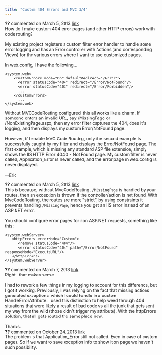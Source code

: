 ```yaml
---
title: "Custom 404 Errors and MVC 3/4"
---
```

<div id="post1010765" class="discussion-comment op">
   <div class="discussion-header"><b>??</b> commented on 
      <time datetime="2013-03-05T10:58:43.573-08:00" title="2013-03-05T10:58:43.573-08:00">March 5, 2013</time> <a href="#1010765" class="post-link">link</a></div>
   <div class="discussion-message">How do I make custom 404 error pages (and other HTTP errors) work with code routing?<br />
<br />
My existing project registers a custom filter error handler to handle some error logging and has an Error controller with Actions (and corresponding Views) for the various errors where I want to use customized pages. <br />
<br />
In web.config, I have the following...<br />
<pre><code>&lt;system.web&gt;
    &lt;customErrors mode=&quot;On&quot; defaultRedirect=&quot;/Error&quot;&gt;
      &lt;error statusCode=&quot;404&quot; redirect=&quot;/Error/NotFound&quot;/&gt;
      &lt;error statusCode=&quot;403&quot; redirect=&quot;/Error/Forbidden&quot;/&gt;
      ...
    &lt;/customErrors&gt;
      ...
&lt;/system.web&gt;</code></pre>

Without MVCCodeRouting configured, this all works like a charm. If someone enters an invalid URL, say /MissingPage or /NonExistingPage.aspx,  then my error filter captures the 404, does it's logging, and then displays my custom  Error/NotFound page.<br />
<br />
However, if I enable MVC Code Routing, only the second example is successfully caught by my filter and displays the Error/NotFound page. The first example, which is missing any standard ASP file extension, simply shows the IIS HTTP Error 404.0 - Not Found page. My custom filter is never called, Application_Error is never called, and  the error page in web.config is never displayed.<br />
<br />
--Eric<br />
</div>
</div>
<div id="post1010778" class="discussion-comment marked-as-answer">
   <div class="discussion-header"><b>??</b> commented on 
      <time datetime="2013-03-05T11:11:00.553-08:00" title="2013-03-05T11:11:00.553-08:00">March 5, 2013</time> <a href="#1010778" class="post-link">link</a></div>
   <div class="discussion-message">This is because, without MvcCodeRouting, <code>/MissingPage</code> is handled by your routes, then an exception is thrown if the controller/action is not found. With MvcCodeRouting, the routes are more &quot;strict&quot;, by using constraints it prevents handling <code>/MissingPage</code>, hence you get an IIS error instead of an ASP.NET error.<br />
<br />
You should configure error pages for non ASP.NET requests, something like this:<br />
<pre><code>&lt;system.webServer&gt;
   &lt;httpErrors errorMode=&quot;Custom&quot;&gt;
      &lt;remove statusCode=&quot;404&quot;/&gt;
      &lt;error statusCode=&quot;404&quot; path=&quot;/Error/NotFound&quot; responseMode=&quot;ExecuteURL&quot;/&gt;
   &lt;/httpErrors&gt;
&lt;/system.webServer&gt;</code></pre>

</div>
</div>
<div id="post1012103" class="discussion-comment">
   <div class="discussion-header"><b>??</b> commented on 
      <time datetime="2013-03-07T16:47:26.703-08:00" title="2013-03-07T16:47:26.703-08:00">March 7, 2013</time> <a href="#1012103" class="post-link">link</a></div>
   <div class="discussion-message">Right...that makes sense. <br />
<br />
I had to rework a few things in my logging to account for this difference, but I got it working. Previously, I was relying on the fact that missing actions generated exceptions, which I could handle in a custom HandleErrorAttribute. I used this distinction to help weed through 404 situations that were likely a result of bad code vs all the junk that gets sent my way from the wild (those didn't trigger my attribute). With the httpErrors solution, that all gets routed the same place now.<br />
<br />
Thanks.<br />
</div>
</div>
<div id="post1111533" class="discussion-comment">
   <div class="discussion-header"><b>??</b> commented on 
      <time datetime="2013-10-24T04:46:43.483-07:00" title="2013-10-24T04:46:43.483-07:00">October 24, 2013</time> <a href="#1111533" class="post-link">link</a></div>
   <div class="discussion-message">The problem is that  Application_Error still not called. Even in case of custom pages. So if we want to save exception info to show it on page we haven't such possibility.<br />
</div>
</div>